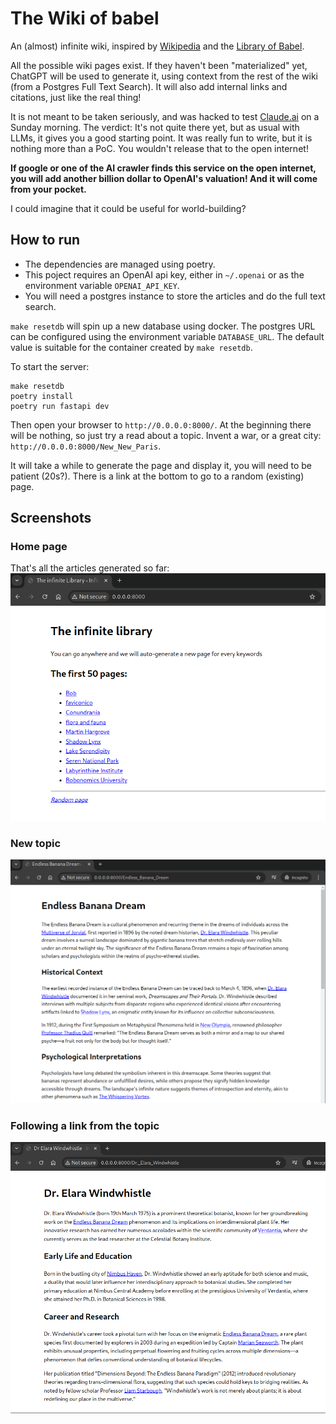 # The Wiki of babel

An (almost) infinite wiki, inspired by [Wikipedia](https://en.wikipedia.org/) and the [Library of Babel](https://libraryofbabel.info/).

All the possible wiki pages exist. If they haven't been "materialized" yet, ChatGPT will be used to generate it, using context from the rest of the wiki (from a Postgres Full Text Search). It will also add internal links and citations, just like the real thing!

It is not meant to be taken seriously, and was hacked to test [Claude.ai](https://claude.ai/) on a Sunday morning. The verdict: It's not quite there yet, but as usual with LLMs, it gives you a good starting point. It was really fun to write, but it is nothing more than a PoC. You wouldn't release that to the open internet!

**If google or one of the AI crawler finds this service on the open internet, you will add another billion dollar to OpenAI's valuation! And it will come from your pocket.**

I could imagine that it could be useful for world-building?

## How to run

- The dependencies are managed using poetry.
- This poject requires an OpenAI api key, either in `~/.openai` or as the environment variable `OPENAI_API_KEY`.
- You will need a postgres instance to store the articles and do the full text search.

`make resetdb` will spin up a new database using docker. The postgres URL can be configured using the environment variable `DATABASE_URL`. The default value is suitable for the container created by `make resetdb`.

To start the server:

```
make resetdb
poetry install
poetry run fastapi dev
```

Then open your browser to `http://0.0.0.0:8000/`. At the beginning there will be nothing, so just try a read about a topic. Invent a war, or a great city: `http://0.0.0.0:8000/New_New_Paris`.

It will take a while to generate the page and display it, you will need to be patient (20s?). There is a link at the bottom to go to a random (existing) page.

## Screenshots

### Home page
That's all the articles generated so far:
![Home page](screenshots/infinite_home.png)

### New topic
![New topic](screenshots/infinite_banana.png)

### Following a link from the topic
![Following a link](screenshots/infinite_elara.png)